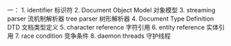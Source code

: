 一：
    1. identifier 标识符
    2. Document Object Model  对象模型
    3. streaming parser    流机制解析器
        tree parser         树形解析器
    4. Document Type Definition DTD  文档类型定义
    5. character reference  字符引用
    6. entity reference     实体引用
    7. race condition       竞争条件
    8. daemon threads       守护线程